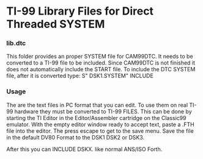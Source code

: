 # TI-99 Library Files for Direct Threaded SYSTEM

### lib.dtc

This folder provides an proper SYSTEM file for CAM99DTC.  It needs to be converted
to a TI-99 file to be included.  Since CAM99DTC is not finished it does not automatically
include the START file.  To include the DTC SYSTEM file, after it is converted
type:  S" DSK1.SYSTEM" INCLUDE


### Usage
The are the text files in PC format that you can edit. To use them on real TI-99
hardware they must be converted to TI-99 FILES. This can be done by starting
the TI Editor in the Editor/Assembler cartridge on the Classic99 emulator.
With the empty editor window ready to accept text, paste a .FTH file into the
editor.  The press escape to get to the save menu. Save the file in the default
DV80 Format to the DSK1 DSK2 or DSK3.  

After this you can INCLUDE DSKX.<MYFILE> like normal ANS/ISO Forth.

